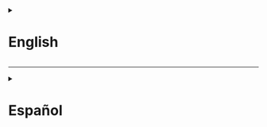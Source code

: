 <details>
  <summary><h1>English</h1></summary>
    
## Human Personality Classification

This project analyzes and models personality types (Extrovert vs. Introvert) based on behavioral and social features. It includes data preprocessing, feature engineering, model training, evaluation, and visualization pipelines organized for scalability and reproducibility.

## Dataset Overview

* **Rows**: \~2,900
* **Columns**:

  * `Time_spent_Alone`: Hours spent alone daily (0–11)
  * `Stage_fear`: Presence of stage fright (`Yes`/`No`)
  * `Social_event_attendance`: Frequency of social events (0–10)
  * `Going_outside`: Frequency of going outside (0–7)
  * `Drained_after_socializing`: Feeling drained after socializing (`Yes`/`No`)
  * `Friends_circle_size`: Number of close friends (0–15)
  * `Post_frequency`: Social media post frequency (0–10)
  * `Personality`: Target label (`Extrovert`/`Introvert`)

---

## Prerequisites

* Python 3.9+
* `pip install -r requirements.txt` (see [requirements.txt](requirements.txt))
* Docker (optional)

---

## Project Structure

```
Human-Personality/
├── Dockerfile
├── README.md
├── requirements.txt
├── src/human_personality/
│   ├── data/make_dataset.py
│   ├── features/build_features.py
│   ├── models/train_model.py
│   ├── models/evaluate_model.py
├── scripts/               # Quick pipeline executables
│   ├── run_data_prep.sh
│   ├── run_features.sh
│   └── run_train.sh
├── figures/               # Generated plots and charts
```

---

## Quick Start

1. **Prepare data**:

   ```bash
   bash scripts/run_data_prep.sh
   bash scripts/run_features.sh
   ```
2. **Train model**:

   ```bash
   bash scripts/run_train.sh
   ```
3. **Evaluate**:

   ```python
   bash scripts/run_test.sh
   ```

<details>
  <summary><h2>Visualizations</h2></summary>
    
### Feature Distribution & Pairplot

![Feature Distribution & Pairplot](figures/catNumRespecto_Personalidad.png)

### Model Comparison

![Model Comparison](figures/comparacionModelos.png)

### Learning Curve

![Learning Curve](figures/curvaAprendizajeRF.png)

### ROC Curve

![ROC Curve](figures/curvaROC_RF.png)

### Boxplots by Category

![Boxplots by Category](figures/distCatPorPersonalidad.png)

### True vs. Predicted Distribution

![True vs. Predicted Distribution](figures/distVerdaderos_VS_Prediccion.png)

### Correlation Heatmap

![Correlation Heatmap](figures/mapaCalorCorrelacion.png)

### Confusion Matrix

![Confusion Matrix](figures/matrizConfusionResultados.png)

### Cross-Validation Scores

![Cross-Validation Scores](figures/valCruzadaRF.png)

### Feature Importances

![Feature Importances](figures/varImportantesRF.png)

</details>

---

## Results Highlights

* **Model Comparison**: Random Forest achieved the highest weighted F1 score (\~0.95).
* **Learning Curve**: Balanced training and validation F1 scores, no significant overfitting.
* **ROC Curve**: AUC ≈ 0.95 indicates strong discriminative performance.
* **Confusion Matrix**: Low false positives/negatives (17 introverts misclassified, 32 extroverts misclassified).
* **Feature Importances**: Top features include `Social_Stress`, `Social_Behavior`, and `Interaction_Time`.

</details>

---

<details>
  <summary><h1>Español</h1></summary>

## Clasificación de Personalidad Humana

Este proyecto analiza y modela tipos de personalidad (Extrovertido vs. Introvertido) basándose en características de comportamiento y sociales. Incluye pipelines de preprocesamiento de datos, ingeniería de características, entrenamiento y evaluación de modelos, así como visualizaciones.

## Descripción del Conjunto de Datos

* **Filas**: \~2,900
* **Columnas**:

  * `Time_spent_Alone`: Horas diarias en soledad (0–11)
  * `Stage_fear`: Presencia de miedo escénico (`Yes`/`No`)
  * `Social_event_attendance`: Frecuencia de eventos sociales (0–10)
  * `Going_outside`: Frecuencia de salir al exterior (0–7)
  * `Drained_after_socializing`: Sensación de agotamiento tras socializar (`Yes`/`No`)
  * `Friends_circle_size`: Número de amigos cercanos (0–15)
  * `Post_frequency`: Frecuencia de publicaciones en redes (0–10)
  * `Personality`: Etiqueta objetivo (`Extrovert`/`Introvert`)

---

## Requisitos Previos

* Python 3.9+
* `pip install -r requirements.txt`
* Docker (opcional)

---

## Estructura del Proyecto

```
Human-Personality/
├── Dockerfile
├── README.md
├── requirements.txt
├── src/human_personality/
│   ├── data/make_dataset.py
│   ├── features/build_features.py
│   ├── models/train_model.py
│   ├── models/evaluate_model.py
│   └── utils.py
├── scripts/               # Ejecución rápida de pipelines
│   ├── run_data_prep.sh
│   ├── run_features.sh
│   └── run_train.sh
├── figures/               # Gráficos y visualizaciones generados
```

---

## Inicio Rápido

1. **Preparar datos**:

   ```bash
   bash scripts/run_data_prep.sh
   bash scripts/run_features.sh
   ```
2. **Entrenar modelo**:

   ```bash
   bash scripts/run_train.sh
   ```
3. **Evaluar**:

   ```python
   bash scripts/run_test.sh
   ```
<details>
    

<summary><h2>Visualizaciones</h2></summary>

En esta sección se muestran las imágenes clave generadas y su ruta dentro del proyecto:

* **Distribución & Pairplot**
  `figures/catNumRespecto_Personalidad.png`

  ```markdown
  ![Distribución & Pairplot](figures/catNumRespecto_Personalidad.png)
  ```
* **Comparación de Modelos**
  `figures/comparacionModelos.png`

  ```markdown
  ![Comparación de Modelos](figures/comparacionModelos.png)
  ```
* **Curva de Aprendizaje**
  `figures/curvaAprendizajeRF.png`

  ```markdown
  ![Curva de Aprendizaje](figures/curvaAprendizajeRF.png)
  ```
* **Curva ROC**
  `figures/curvaROC_RF.png`

  ```markdown
  ![Curva ROC](figures/curvaROC_RF.png)
  ```
* **Mapa de Calor de Correlación**
  `figures/mapaCalorCorrelacion.png`

  ```markdown
  ![Mapa de Calor de Correlación](figures/mapaCalorCorrelacion.png)
  ```
* **Matriz de Confusión Normalizada**
  `figures/matrizConfusionResultadosNormalizada.png`

  ```markdown
  ![Matriz de Confusión Normalizada](figures/matrizConfusionResultadosNormalizada.png)
  ```
* **Importancia de Variables**
  `figures/varImportantesRF.png`

  ```markdown
  ![Importancia de Variables](figures/varImportantesRF.png)
  ```
</details>

---

## Resultados Destacados

* **Comparación de Modelos**: Random Forest obtuvo el mejor F1 ponderado (\~0.95).
* **Curva de Aprendizaje**: F1 equilibrado entre entrenamiento y validación, sin sobreajuste.
* **Curva ROC**: AUC ≈ 0.95 indica excelente capacidad discriminativa.
* **Matriz de Confusión**: Bajos falsos positivos/negativos (17 introvertidos mal clasificados, 32 extrovertidos mal clasificados).
* **Importancia de Variables**: Las top incluyen `Social_Stress`, `Social_Behavior` e `Interaction_Time`.

</details>